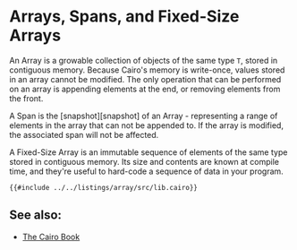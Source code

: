 # Arrays, Spans, and Fixed-Size Arrays

An Array is a growable collection of objects of the same type `T`, stored in contiguous memory.
Because Cairo's memory is write-once, values stored in an array cannot be modified. The only
operation that can be performed on an array is appending elements at the end, or removing elements
from the front.

A Span is the [snapshot][snapshot] of an Array - representing a range of elements in the array that
can not be appended to. If the array is modified, the associated span will not be affected.

A Fixed-Size Array is an immutable sequence of elements of the same type stored in contiguous
memory. Its size and contents are known at compile time, and they're useful to hard-code a sequence
of data in your program.

```cairo,editable
{{#include ../../listings/array/src/lib.cairo}}
```

## See also:

- [The Cairo Book](https://book.cairo-lang.org/ch02-02-data-types.html)
